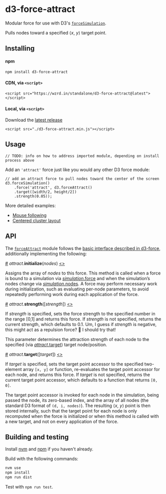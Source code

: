 # d3-force-attract

Modular force for use with D3's [`forceSimulation`](https://github.com/d3/d3-force#forceSimulation).

Pulls nodes toward a specified ⟨*x*, *y*⟩ target point.


## Installing

#### npm

`npm install d3-force-attract`

#### CDN, via `<script>`

`<script src="https://wzrd.in/standalone/d3-force-attract@latest"></script>`

#### Local, via `<script>`

Download the [latest release](https://github.com/ericsoco/d3-force-attract/releases/latest)

`<script src="./d3-force-attract.min.js"></script>`


## Usage

`// TODO: info on how to address imported module, depending on install process above`

Add an `'attract'` force just like you would any other D3 force module:

```
// add an attract force to pull nodes toward the center of the screen
d3.forceSimulation()
	.force('attract', d3.forceAttract()
    .target([width/2, height/2])
    .strength(0.05));

```

More detailed examples:
- [Mouse following](http://bl.ocks.org)
- [Centered cluster layout](http://bl.ocks.org)


## API

The [`forceAttract`](https://github.com/ericsoco/d3-force-attract/blob/master/lib/forceAttract.js) module follows the [basic interface described in d3-force](https://github.com/d3/d3-force/blob/master/README.md#forces), additionally implementing the following:

<a name="attract_initialize" href="#attract_initialize">#</a> <i>attract</i>.<b>initialize</b>(<i>nodes</i>) [<>](https://github.com/ericsoco/d3-force-attract/blob/master/lib/forceAttract.js#L20 "Source")

Assigns the array of *nodes* to this force. This method is called when a force is bound to a simulation via [*simulation*.force](https://github.com/d3/d3-force/blob/master/README.md#simulation_force) and when the simulation’s nodes change via [*simulation*.nodes](https://github.com/d3/d3-force/blob/master/README.md#simulation_nodes). A force may perform necessary work during initialization, such as evaluating per-node parameters, to avoid repeatedly performing work during each application of the force.

<a name="attract_strength" href="#attract_strength">#</a> <i>attract</i>.<b>strength</b>([<i>strength</i>]) [<>](https://github.com/ericsoco/d3-force-attract/blob/master/lib/forceAttract.js#L33 "Source")

If *strength* is specified, sets the force strength to the specified number in the range [0,1] and returns this force. If *strength* is not specified, returns the current strength, which defaults to 0.1. Um, I guess if *strength* is negative, this might act as a repulsion force? 🤔 I should try that!

This parameter determines the attraction strength of each node to the specified (via [*attract*.target](#attract_target)) target node/position.

<a name="attract_target" href="#attract_target">#</a> <i>attract</i>.<b>target</b>([<i>target</i>]) [<>](https://github.com/ericsoco/d3-force-attract/blob/master/lib/forceAttract.js#L37 "Source")

If *target* is specified, sets the target point accessor to the specified two-element array `[x, y]` or function, re-evaluates the target point accessor for each node, and returns this force. If *target* is not specified, returns the current target point accessor, which defaults to a function that returns `[0, 0]`.

The target point accessor is invoked for each node in the simulation, being passed the node, its zero-based index, and the array of all nodes (the standard D3 format of `(d, i, nodes)`). The resulting ⟨*x*, *y*⟩ point is then stored internally, such that the target point for each node is only recomputed when the force is initialized or when this method is called with a new target, and not on every application of the force.


## Building and testing

Install [nvm](http://nvm.sh) and [npm](http://npmjs.com) if you haven't already.

Build with the following commands:

```bash
nvm use
npm install
npm run dist
```

Test with `npm run test`.
